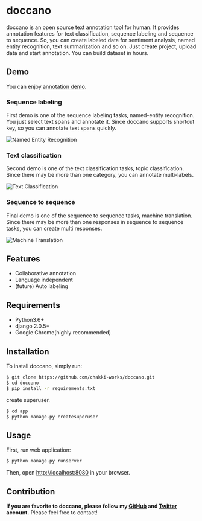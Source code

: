 # doccano

doccano is an open source text annotation tool for human. It provides annotation features for text classification, sequence labeling and sequence to sequence. So, you can create labeled data for sentiment analysis, named entity recognition, text summarization and so on. Just create project, upload data and start annotation. You can build dataset in hours.

## Demo

You can enjoy [annotation demo](http://doccano.herokuapp.com).

### Sequence labeling

First demo is one of the sequence labeling tasks, named-entity recognition. You just select text spans and annotate it. Since doccano supports shortcut key, so you can annotate text spans quickly.

![Named Entity Recognition](./docs/named_entity_annotation.gif)

### Text classification

Second demo is one of the text classification tasks, topic classification. Since there may be more than one category, you can annotate multi-labels.

![Text Classification](http://via.placeholder.com/600x400)

### Sequence to sequence

Final demo is one of the sequence to sequence tasks, machine translation. Since there may be more than one responses in sequence to sequence tasks, you can create multi responses.

![Machine Translation](./docs/translation.gif)

## Features

* Collaborative annotation
* Language independent
* (future) Auto labeling

## Requirements

* Python3.6+
* django 2.0.5+
* Google Chrome(highly recommended)

## Installation

To install doccano, simply run:

```bash
$ git clone https://github.com/chakki-works/doccano.git
$ cd doccano
$ pip install -r requirements.txt
```

create superuser.

```bash
$ cd app
$ python manage.py createsuperuser
```

## Usage

First, run web application:

```bash
$ python manage.py runserver
```

Then, open <http://localhost:8080> in your browser.

## Contribution

**If you are favorite to doccano, please follow my [GitHub](https://github.com/Hironsan) and [Twitter](https://twitter.com/Hironsan13) account.** Please feel free to contact!